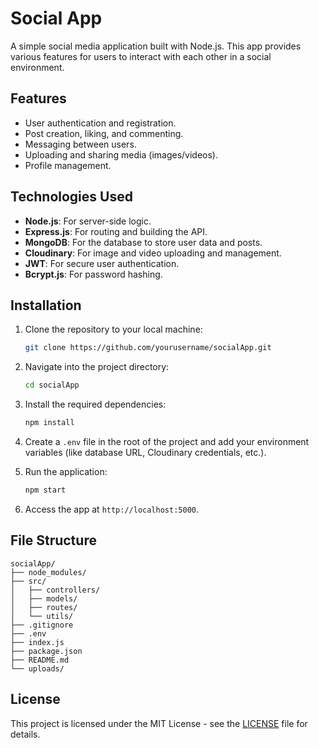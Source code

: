 
# Social App

A simple social media application built with Node.js. This app provides various features for users to interact with each other in a social environment.

## Features

- User authentication and registration.
- Post creation, liking, and commenting.
- Messaging between users.
- Uploading and sharing media (images/videos).
- Profile management.

## Technologies Used

- **Node.js**: For server-side logic.
- **Express.js**: For routing and building the API.
- **MongoDB**: For the database to store user data and posts.
- **Cloudinary**: For image and video uploading and management.
- **JWT**: For secure user authentication.
- **Bcrypt.js**: For password hashing.

## Installation

1. Clone the repository to your local machine:
   ```bash
   git clone https://github.com/yourusername/socialApp.git
   ```
   
2. Navigate into the project directory:
   ```bash
   cd socialApp
   ```

3. Install the required dependencies:
   ```bash
   npm install
   ```

4. Create a `.env` file in the root of the project and add your environment variables (like database URL, Cloudinary credentials, etc.).

5. Run the application:
   ```bash
   npm start
   ```

6. Access the app at `http://localhost:5000`.

## File Structure

```
socialApp/
├── node_modules/
├── src/
│   ├── controllers/
│   ├── models/
│   ├── routes/
│   └── utils/
├── .gitignore
├── .env
├── index.js
├── package.json
├── README.md
└── uploads/
```

## License

This project is licensed under the MIT License - see the [LICENSE](LICENSE) file for details.
